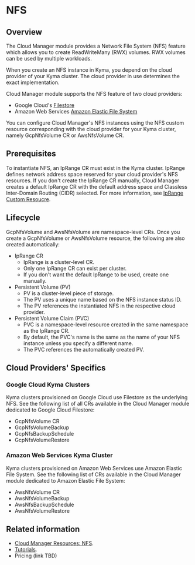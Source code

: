 # NFS

## Overview

The Cloud Manager module provides a Network File System (NFS) feature which allows you to create ReadWriteMany (RWX) volumes. RWX volumes can be used by multiple workloads.

When you create an NFS instance in Kyma, you depend on the cloud provider of your Kyma cluster. The cloud provider in use determines the exact implementation.

Cloud Manager module supports the NFS feature of two cloud providers:

* Google Cloud's [Filestore](https://cloud.google.com/filestore?hl=en)
* Amazon Web Services [Amazon Elastic File System](https://aws.amazon.com/efs/)

You can configure Cloud Manager's NFS instances using the NFS custom resource corresponding with the cloud provider for your Kyma cluster, namely GcpNfsVolume CR or AwsNfsVolume CR.

## Prerequisites

To instantiate NFS, an IpRange CR must exist in the Kyma cluster. IpRange defines network address space reserved for your cloud provider's NFS resources. If you don't create the IpRange CR manually, Cloud Manager creates a default IpRange CR with the default address space and Classless Inter-Domain Routing (CIDR) selected. For more information, see [IpRange Custom Resoucre](./resources/04-10-iprange.md).

## Lifecycle

GcpNfsVolume and AwsNfsVolume are namespace-level CRs. Once you create a GcpNfsVolume or AwsNfsVolume resource, the following are also created automatically:

* IpRange CR
  * IpRange is a cluster-level CR.
  * Only one IpRange CR can exist per cluster.
  * If you don't want the default IpRange to be used, create one manually.
* Persistent Volume (PV)
  * PV is a cluster-level piece of storage.
  * The PV uses a unique name based on the NFS instance status ID.
  * The PV references the instantiated NFS in the respective cloud provider.
* Persistent Volume Claim (PVC)
  * PVC is a namespace-level resource created in the same namespace as the IpRange CR.
  * By default, the PVC's name is the same as the name of your NFS instance unless you specify a different name.
  * The PVC references the automatically created PV.

## Cloud Providers' Specifics

### Google Cloud Kyma Clusters

Kyma clusters provisioned on Google Cloud use Filestore as the underlying NFS. See the following list of all CRs available in the Cloud Manager module dedicated to Google Cloud Filestore:

* GcpNfsVolume CR
* GcpNfsVolumeBackup
* GcpNfsBackupSchedule
* GcpNfsVolumeRestore

### Amazon Web Services Kyma Cluster

Kyma clusters provisioned on Amazon Web Services use Amazon Elastic File System. See the following list of CRs available in the Cloud Manager module dedicated to Amazon Elastic File System:

* AwsNfsVolume CR
* AwsNfsVolumeBackup
* AwsNfsBackupSchedule
* AwsNfsVolumeRestore

## Related information

* [Cloud Manager Resources: NFS](./resources/README.md#nfs).
* [Tutorials](./tutorials/README.md).
* Pricing (link TBD)
